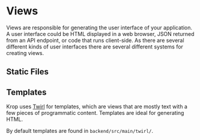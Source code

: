 # Views

Views are responsible for generating the user interface of your application. 
A user interface could be HTML displayed in a web browser, JSON returned from an API endpoint, or code that runs client-side.
As there are several different kinds of user interfaces there are several different systems for creating views.


## Static Files

## Templates

Krop uses [Twirl][twirl] for templates, which are views that are mostly text with a few pieces of programmatic content. Templates are ideal for generating HTML.

By default templates are found in `backend/src/main/twirl/`.


[twirl]: https://www.playframework.com/documentation/3.0.x/ScalaTemplates

